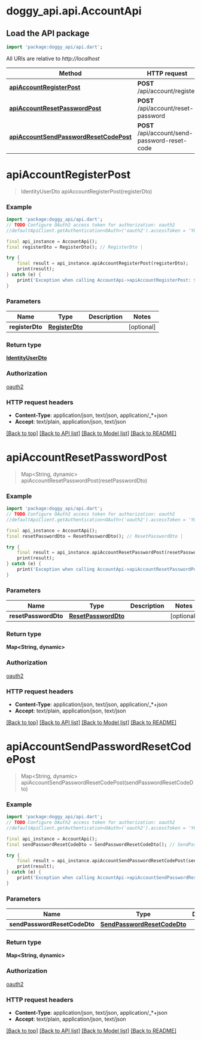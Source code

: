 # doggy_api.api.AccountApi

## Load the API package
```dart
import 'package:doggy_api/api.dart';
```

All URIs are relative to *http://localhost*

Method | HTTP request | Description
------------- | ------------- | -------------
[**apiAccountRegisterPost**](AccountApi.md#apiaccountregisterpost) | **POST** /api/account/register | 
[**apiAccountResetPasswordPost**](AccountApi.md#apiaccountresetpasswordpost) | **POST** /api/account/reset-password | 
[**apiAccountSendPasswordResetCodePost**](AccountApi.md#apiaccountsendpasswordresetcodepost) | **POST** /api/account/send-password-reset-code | 


# **apiAccountRegisterPost**
> IdentityUserDto apiAccountRegisterPost(registerDto)



### Example
```dart
import 'package:doggy_api/api.dart';
// TODO Configure OAuth2 access token for authorization: oauth2
//defaultApiClient.getAuthentication<OAuth>('oauth2').accessToken = 'YOUR_ACCESS_TOKEN';

final api_instance = AccountApi();
final registerDto = RegisterDto(); // RegisterDto | 

try {
    final result = api_instance.apiAccountRegisterPost(registerDto);
    print(result);
} catch (e) {
    print('Exception when calling AccountApi->apiAccountRegisterPost: $e\n');
}
```

### Parameters

Name | Type | Description  | Notes
------------- | ------------- | ------------- | -------------
 **registerDto** | [**RegisterDto**](RegisterDto.md)|  | [optional] 

### Return type

[**IdentityUserDto**](IdentityUserDto.md)

### Authorization

[oauth2](../README.md#oauth2)

### HTTP request headers

 - **Content-Type**: application/json, text/json, application/_*+json
 - **Accept**: text/plain, application/json, text/json

[[Back to top]](#) [[Back to API list]](../README.md#documentation-for-api-endpoints) [[Back to Model list]](../README.md#documentation-for-models) [[Back to README]](../README.md)

# **apiAccountResetPasswordPost**
> Map<String, dynamic> apiAccountResetPasswordPost(resetPasswordDto)



### Example
```dart
import 'package:doggy_api/api.dart';
// TODO Configure OAuth2 access token for authorization: oauth2
//defaultApiClient.getAuthentication<OAuth>('oauth2').accessToken = 'YOUR_ACCESS_TOKEN';

final api_instance = AccountApi();
final resetPasswordDto = ResetPasswordDto(); // ResetPasswordDto | 

try {
    final result = api_instance.apiAccountResetPasswordPost(resetPasswordDto);
    print(result);
} catch (e) {
    print('Exception when calling AccountApi->apiAccountResetPasswordPost: $e\n');
}
```

### Parameters

Name | Type | Description  | Notes
------------- | ------------- | ------------- | -------------
 **resetPasswordDto** | [**ResetPasswordDto**](ResetPasswordDto.md)|  | [optional] 

### Return type

**Map<String, dynamic>**

### Authorization

[oauth2](../README.md#oauth2)

### HTTP request headers

 - **Content-Type**: application/json, text/json, application/_*+json
 - **Accept**: text/plain, application/json, text/json

[[Back to top]](#) [[Back to API list]](../README.md#documentation-for-api-endpoints) [[Back to Model list]](../README.md#documentation-for-models) [[Back to README]](../README.md)

# **apiAccountSendPasswordResetCodePost**
> Map<String, dynamic> apiAccountSendPasswordResetCodePost(sendPasswordResetCodeDto)



### Example
```dart
import 'package:doggy_api/api.dart';
// TODO Configure OAuth2 access token for authorization: oauth2
//defaultApiClient.getAuthentication<OAuth>('oauth2').accessToken = 'YOUR_ACCESS_TOKEN';

final api_instance = AccountApi();
final sendPasswordResetCodeDto = SendPasswordResetCodeDto(); // SendPasswordResetCodeDto | 

try {
    final result = api_instance.apiAccountSendPasswordResetCodePost(sendPasswordResetCodeDto);
    print(result);
} catch (e) {
    print('Exception when calling AccountApi->apiAccountSendPasswordResetCodePost: $e\n');
}
```

### Parameters

Name | Type | Description  | Notes
------------- | ------------- | ------------- | -------------
 **sendPasswordResetCodeDto** | [**SendPasswordResetCodeDto**](SendPasswordResetCodeDto.md)|  | [optional] 

### Return type

**Map<String, dynamic>**

### Authorization

[oauth2](../README.md#oauth2)

### HTTP request headers

 - **Content-Type**: application/json, text/json, application/_*+json
 - **Accept**: text/plain, application/json, text/json

[[Back to top]](#) [[Back to API list]](../README.md#documentation-for-api-endpoints) [[Back to Model list]](../README.md#documentation-for-models) [[Back to README]](../README.md)

